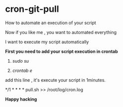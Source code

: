 # cron-git-pull
How to automate an execution of your script

Now if you like me ,  you want to automated everything

I want to execute my script automatically

**First you need to add your script execution in crontab**

1. *sudo su*

2. *crontab e*

add this line , it's execute your script in 1minutes.

*/1 * * * * pull.sh >> /root/log/cron.log

**Happy hacking**




